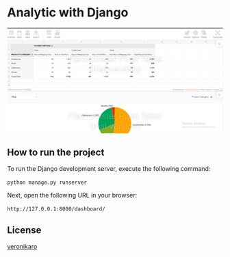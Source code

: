 # Analytic with Django

![screenshots](./screenshots.png)

## How to run the project
To run the Django development server, execute the following command:

`python manage.py runserver`

Next, open the following URL in your browser:

`http://127.0.0.1:8000/dashboard/`

## License

[veronikaro](https://github.com/veronikaro)